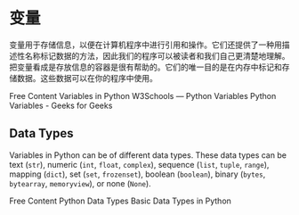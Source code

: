 # 变量

变量用于存储信息，以便在计算机程序中进行引用和操作。它们还提供了一种用描述性名称标记数据的方法，因此我们的程序可以被读者和我们自己更清楚地理解。把变量看成是存放信息的容器是很有帮助的。它们的唯一目的是在内存中标记和存储数据。这些数据可以在你的程序中使用。

<ResourceGroupTitle>Free Content</ResourceGroupTitle>
<BadgeLink colorScheme='yellow' badgeText='Read' href='https://realpython.com/python-variables'>Variables in Python</BadgeLink>
<BadgeLink colorScheme='yellow' badgeText='Read' href='https://www.w3schools.com/python/python_variables.asp'>W3Schools — Python Variables</BadgeLink>
<BadgeLink colorScheme='yellow' badgeText='Read' href='https://www.geeksforgeeks.org/python-variables/'>Python Variables - Geeks for Geeks</BadgeLink>

## Data Types

Variables in Python can be of different data types. These data types can be text (`str`), numeric (`int`, `float`, `complex`), sequence (`list`, `tuple`, `range`), mapping (`dict`), set (`set`, `frozenset`), boolean (`boolean`), binary (`bytes`, `bytearray`, `memoryview`), or none (`None`).

<ResourceGroupTitle>Free Content</ResourceGroupTitle>
<BadgeLink colorScheme='yellow' badgeText='Read' href='https://www.w3schools.com/python/python_datatypes.asp'>Python Data Types</BadgeLink>
<BadgeLink colorScheme='yellow' badgeText='Read' href='https://realpython.com/python-data-types/'>Basic Data Types in Python</BadgeLink>






